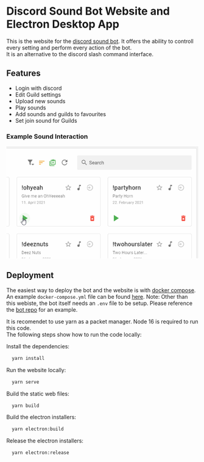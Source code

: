 
# Discord Sound Bot Website and Electron Desktop App

This is the website for the [discord sound bot](https://github.com/p0thi/discord-sound-bot). It offers the ability to controll every setting and perform every action of the bot.\
It is an alternative to the discord slash command interface.



## Features

- Login with discord
- Edit Guild settings
- Upload new sounds
- Play sounds
- Add sounds and guilds to favourites
- Set join sound for Guilds

### Example Sound Interaction

![Sound tile interaction](images/sound_tile.gif)



## Deployment


The easiest way to deploy the bot and the website is with [docker compose](https://docs.docker.com/compose/). An example `docker-compose.yml` file can be found [here](docker-compose.yml).
Note: Other than this webiste, the bot itself needs an `.env` file to be setup. Please reference the [bot repo](https://github.com/p0thi/discord-sound-bot) for an example.

It is recomendet to use yarn as a packet manager. Node 16 is required to run this code.\
The following steps show how to run the code locally:

Install the dependencies:
```bash
  yarn install
```

Run the website locally:
```bash
  yarn serve
```

Build the static web files:
```bash
  yarn build
```

Build the electron installers:
```bash
  yarn electron:build
```


Release the electron installers:
```bash
  yarn electron:release
```